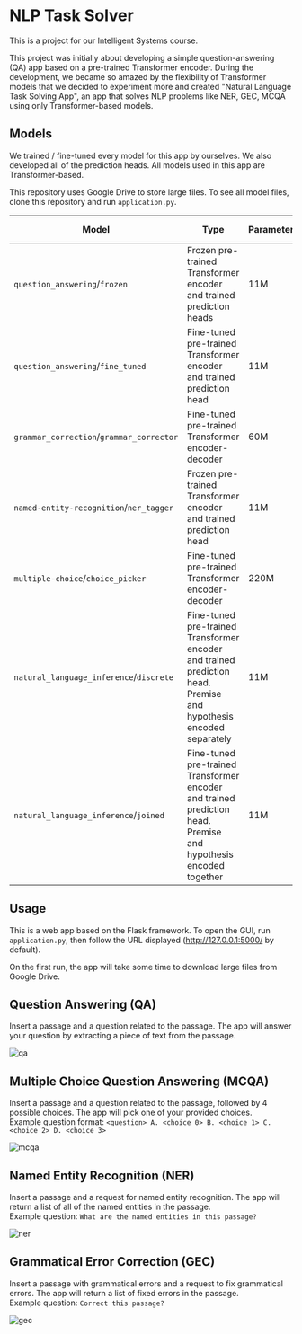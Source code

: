 # NLP Task Solver

This is a project for our Intelligent Systems course.

This project was initially about developing a simple question-answering (QA) app based on a pre-trained Transformer encoder. During the development, we became so amazed by the flexibility of Transformer models that we decided to experiment more and created "Natural Language Task Solving App", an app that solves NLP problems like NER, GEC, MCQA using only Transformer-based models.

## Models

We trained / fine-tuned every model for this app by ourselves. We also developed all of the prediction heads. All models used in this app are Transformer-based.

This repository uses Google Drive to store large files. To see all model files, clone this repository and run `application.py`.

  Model | Type | Parameters | Training data | Training time | Evaluation
---|---|---|---|---|---
`question_answering`/`frozen` | Frozen pre-trained Transformer encoder and trained prediction heads | 11M | SQuAD 1.1 | 24 hours on CPU | 32.3 % F1 
`question_answering`/`fine_tuned` | Fine-tuned pre-trained Transformer encoder and trained prediction head | 11M | SQuAD 1.1 | 5 hours on RTX 3090 | 84.1 % F1 
`grammar_correction`/`grammar_corrector` | Fine-tuned pre-trained Transformer encoder-decoder | 60M | Subset of C4_200M | 3 hours on RTX 3080 Ti | _ 
`named-entity-recognition`/`ner_tagger` | Frozen pre-trained Transformer encoder and trained prediction head | 11M | CoNLL-2003 | 6 hours on CPU | _ 
`multiple-choice`/`choice_picker` | Fine-tuned pre-trained Transformer encoder-decoder | 220M | RACE | 3 hours on RTX 3060 | 67.5 % 
`natural_language_inference`/`discrete` | Fine-tuned pre-trained Transformer encoder and trained prediction head. Premise and hypothesis encoded separately | 11M | MultiNLI | 2.5 hours on RTX 3090 | 60.3 %
`natural_language_inference`/`joined` | Fine-tuned pre-trained Transformer encoder and trained prediction head. Premise and hypothesis encoded together | 11M | MultiNLI | 4 hours on RTX 3090 | 81.6 % 


## Usage

This is a web app based on the Flask framework. To open the GUI, run `application.py`, then follow the URL displayed (http://127.0.0.1:5000/ by default).

On the first run, the app will take some time to download large files from Google Drive.

## Question Answering (QA)

Insert a passage and a question related to the passage. The app will answer your question by extracting a piece of text from the passage.

![qa](https://user-images.githubusercontent.com/62071233/148637260-37f6d2e9-4156-49f6-9b49-e8adb627712b.png)

## Multiple Choice Question Answering (MCQA)

Insert a passage and a question related to the passage, followed by 4 possible choices. The app will pick one of your provided choices.  
Example question format: `<question> A. <choice 0> B. <choice 1> C. <choice 2> D. <choice 3>`

![mcqa](https://user-images.githubusercontent.com/62071233/148637306-f142003c-caa6-4df9-a571-2073e41a2cb7.png)

## Named Entity Recognition (NER)

Insert a passage and a request for named entity recognition. The app will return a list of all of the named entities in the passage.  
Example question: `What are the named entities in this passage?`

![ner](https://user-images.githubusercontent.com/62071233/148637283-8b78023f-95ab-4958-934e-6aebc40191af.png)

## Grammatical Error Correction (GEC)

Insert a passage with grammatical errors and a request to fix grammatical errors. The app will return a list of fixed errors in the passage.  
Example question: `Correct this passage?`

![gec](https://user-images.githubusercontent.com/62071233/148637297-dbb4c7b8-d0ff-47f2-94f2-9bbd06e691af.png)


